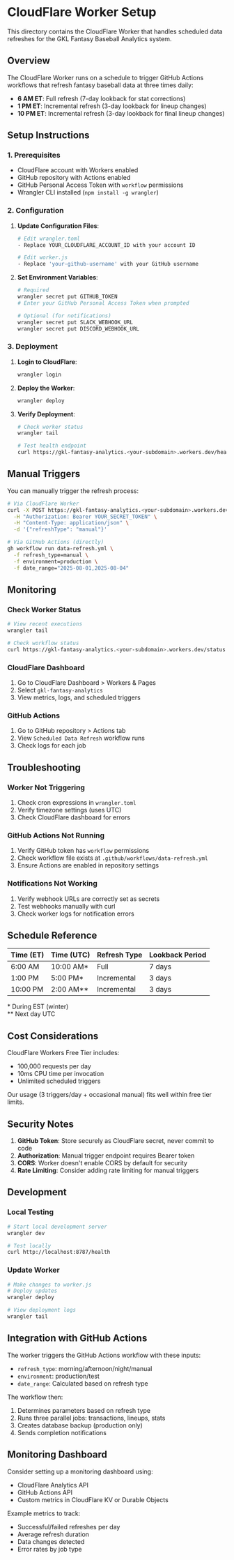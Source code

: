 # CloudFlare Worker Setup

This directory contains the CloudFlare Worker that handles scheduled data refreshes for the GKL Fantasy Baseball Analytics system.

## Overview

The CloudFlare Worker runs on a schedule to trigger GitHub Actions workflows that refresh fantasy baseball data at three times daily:
- **6 AM ET**: Full refresh (7-day lookback for stat corrections)
- **1 PM ET**: Incremental refresh (3-day lookback for lineup changes)
- **10 PM ET**: Incremental refresh (3-day lookback for final lineup changes)

## Setup Instructions

### 1. Prerequisites

- CloudFlare account with Workers enabled
- GitHub repository with Actions enabled
- GitHub Personal Access Token with `workflow` permissions
- Wrangler CLI installed (`npm install -g wrangler`)

### 2. Configuration

1. **Update Configuration Files**:
   ```bash
   # Edit wrangler.toml
   - Replace YOUR_CLOUDFLARE_ACCOUNT_ID with your account ID
   
   # Edit worker.js
   - Replace 'your-github-username' with your GitHub username
   ```

2. **Set Environment Variables**:
   ```bash
   # Required
   wrangler secret put GITHUB_TOKEN
   # Enter your GitHub Personal Access Token when prompted
   
   # Optional (for notifications)
   wrangler secret put SLACK_WEBHOOK_URL
   wrangler secret put DISCORD_WEBHOOK_URL
   ```

### 3. Deployment

1. **Login to CloudFlare**:
   ```bash
   wrangler login
   ```

2. **Deploy the Worker**:
   ```bash
   wrangler deploy
   ```

3. **Verify Deployment**:
   ```bash
   # Check worker status
   wrangler tail
   
   # Test health endpoint
   curl https://gkl-fantasy-analytics.<your-subdomain>.workers.dev/health
   ```

## Manual Triggers

You can manually trigger the refresh process:

```bash
# Via CloudFlare Worker
curl -X POST https://gkl-fantasy-analytics.<your-subdomain>.workers.dev/trigger \
  -H "Authorization: Bearer YOUR_SECRET_TOKEN" \
  -H "Content-Type: application/json" \
  -d '{"refreshType": "manual"}'

# Via GitHub Actions (directly)
gh workflow run data-refresh.yml \
  -f refresh_type=manual \
  -f environment=production \
  -f date_range="2025-08-01,2025-08-04"
```

## Monitoring

### Check Worker Status
```bash
# View recent executions
wrangler tail

# Check workflow status
curl https://gkl-fantasy-analytics.<your-subdomain>.workers.dev/status
```

### CloudFlare Dashboard
1. Go to CloudFlare Dashboard > Workers & Pages
2. Select `gkl-fantasy-analytics`
3. View metrics, logs, and scheduled triggers

### GitHub Actions
1. Go to GitHub repository > Actions tab
2. View `Scheduled Data Refresh` workflow runs
3. Check logs for each job

## Troubleshooting

### Worker Not Triggering
1. Check cron expressions in `wrangler.toml`
2. Verify timezone settings (uses UTC)
3. Check CloudFlare dashboard for errors

### GitHub Actions Not Running
1. Verify GitHub token has `workflow` permissions
2. Check workflow file exists at `.github/workflows/data-refresh.yml`
3. Ensure Actions are enabled in repository settings

### Notifications Not Working
1. Verify webhook URLs are correctly set as secrets
2. Test webhooks manually with curl
3. Check worker logs for notification errors

## Schedule Reference

| Time (ET) | Time (UTC) | Refresh Type | Lookback Period |
|-----------|------------|--------------|-----------------|
| 6:00 AM   | 10:00 AM*  | Full         | 7 days          |
| 1:00 PM   | 5:00 PM*   | Incremental  | 3 days          |
| 10:00 PM  | 2:00 AM**  | Incremental  | 3 days          |

\* During EST (winter)  
\** Next day UTC

## Cost Considerations

CloudFlare Workers Free Tier includes:
- 100,000 requests per day
- 10ms CPU time per invocation
- Unlimited scheduled triggers

Our usage (3 triggers/day + occasional manual) fits well within free tier limits.

## Security Notes

1. **GitHub Token**: Store securely as CloudFlare secret, never commit to code
2. **Authorization**: Manual trigger endpoint requires Bearer token
3. **CORS**: Worker doesn't enable CORS by default for security
4. **Rate Limiting**: Consider adding rate limiting for manual triggers

## Development

### Local Testing
```bash
# Start local development server
wrangler dev

# Test locally
curl http://localhost:8787/health
```

### Update Worker
```bash
# Make changes to worker.js
# Deploy updates
wrangler deploy

# View deployment logs
wrangler tail
```

## Integration with GitHub Actions

The worker triggers the GitHub Actions workflow with these inputs:
- `refresh_type`: morning/afternoon/night/manual
- `environment`: production/test
- `date_range`: Calculated based on refresh type

The workflow then:
1. Determines parameters based on refresh type
2. Runs three parallel jobs: transactions, lineups, stats
3. Creates database backup (production only)
4. Sends completion notifications

## Monitoring Dashboard

Consider setting up a monitoring dashboard using:
- CloudFlare Analytics API
- GitHub Actions API
- Custom metrics in CloudFlare KV or Durable Objects

Example metrics to track:
- Successful/failed refreshes per day
- Average refresh duration
- Data changes detected
- Error rates by job type